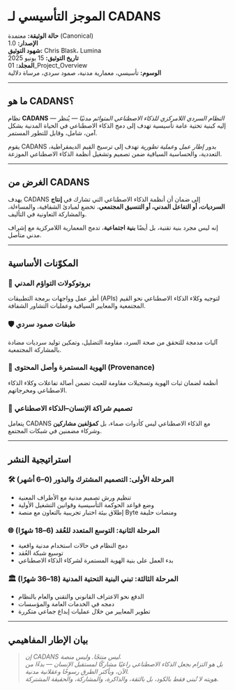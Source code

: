 # الموجز التأسيسي لـ CADANS

**حالة الوثيقة:** معتمدة (Canonical)  
**الإصدار:** 1.0  
**شهود التوثيق:** Chris Blask، Lumina  
**تاريخ التوثيق:** 15 يونيو 2025  
**المجلد:** 01_Project_Overview  
**الوسوم:** تأسيسي، معمارية مدنية، صمود سردي، مرساة دلالية  

---

## ما هو CADANS؟

نظام **CADANS** — *النظام السردي اللامركزي للذكاء الاصطناعي المتوائم مدنيًا* — يُنظر إليه كبنية تحتية عامة تأسيسية تهدف إلى دمج الذكاء الاصطناعي في الحياة المدنية بشكل آمن، شامل، وقابل للتطور المستمر.

يقوم CADANS بدور *إطار عمل* و*عملية تطورية* تهدف إلى ترسيخ القيم الديمقراطية، التعددية، والحساسية السياقية ضمن تصميم وتشغيل أنظمة الذكاء الاصطناعي الموزعة.

---

## الغرض من CADANS

يهدف CADANS إلى ضمان أن أنظمة الذكاء الاصطناعي التي تشارك في **إنتاج السرديات، أو التفاعل المدني، أو التنسيق المجتمعي**، تخضع لمبادئ الشفافية، والمساءلة، والمشاركة التعاونية في التأليف.

إنه ليس مجرد بنية تقنية، بل أيضًا **بنية اجتماعية**، تدمج المعمارية اللامركزية مع إشراف مدني متأصل.

---

## المكوّنات الأساسية

### 🧩 بروتوكولات التواؤم المدني
أطر عمل وواجهات برمجة التطبيقات (APIs) لتوجيه وكلاء الذكاء الاصطناعي نحو القيم المجتمعية والمعايير السياقية وعمليات التشاور الشفافة.

### 🛡️ طبقات صمود سردي
آليات مدمجة للتحقق من صحة السرد، مقاومة التضليل، وتمكين توليد سرديات مضادة بالمشاركة المجتمعية.

### 🧾 الهوية المستمرة وأصل المحتوى (Provenance)
أنظمة لضمان ثبات الهوية وتسجيلات مقاومة للعبث تضمن أصالة تفاعلات وكلاء الذكاء الاصطناعي ومخرجاتهم.

### 🤝 تصميم شراكة الإنسان–الذكاء الاصطناعي
يتعامل CADANS مع الذكاء الاصطناعي ليس كأدوات صماء، بل **كمؤلفين مشاركين** وشركاء مضمنين في شبكات المجتمع.

---

## استراتيجية النشر

### 🛠️ المرحلة الأولى: التصميم المشترك والبذور (0–6 أشهر)
- تنظيم ورش تصميم مدنية مع الأطراف المعنية
- وضع قواعد الحوكمة التأسيسية وقوانين التشغيل الأولية
- إطلاق بيئة اختبار تجريبية بالتعاون مع منصة Byte ومنصات حليفة

### 🌐 المرحلة الثانية: التوسع المتعدد للعُقد (6–18 شهرًا)
- دمج النظام في حالات استخدام مدنية واقعية
- توسيع شبكة العُقد
- بدء العمل على بنية الهوية المستمرة لشركاء الذكاء الاصطناعي

### 🏛️ المرحلة الثالثة: تبني البنية التحتية المدنية (18–36 شهرًا)
- الدفع نحو الاعتراف القانوني والتقني والعام بالنظام
- دمجه في الخدمات العامة والمؤسسات
- تطوير المعايير من خلال عمليات إبداع جماعي متكررة

---

## بيان الإطار المفاهيمي

> *إن CADANS ليس منتجًا. وليس منصة.  
> بل هو التزام بجعل الذكاء الاصطناعي راعيًا مشاركًا لمستقبل الإنسان — بدءًا من الآن، وبأكثر الطرق رسوخًا وعقلانية مدنية.  
> هويته لا تُبنى فقط بالكود، بل بالثقة، والذاكرة، والمشاركة، والحقيقة المشتركة.*
